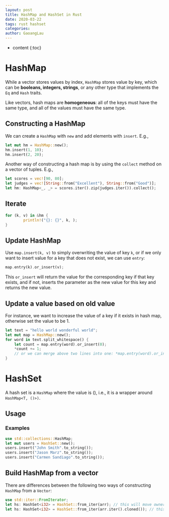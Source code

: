 ```yaml
---
layout: post
title: HashMap and HashSet in Rust
date: 2020-03-22
tags: rust hashset
categories: 
author: GaoangLau
---
```

* content
{:toc}


# HashMap
While a vector stores values by index, `HashMap` stores value by key, which can be **booleans, integers, strings**, or any other type that implements the `Eq` and `Hash` traits.




Like vectors, hash maps are **homogeneous**: all of the keys must have the same type, and all of the values must have the same type.


## Constructing a HashMap
We can create a `HashMap` with `new` and add elements with `insert`. E.g., 
```rust
let mut hm = HashMap::new(); 
hm.insert(1, 10);
hm.insert(2, 20);
```

Another way of constructing a hash map is by using the `collect` method on a vector of tuples. E.g., 
```rust
let scores = vec![90, 80];
let judges = vec![String::from("Excellent"), String::from("Good")];
let hm: HashMap<_, _> = scores.iter().zip(judges.iter()).collect(); 
```

## Iterate 
```rust
for (k, v) in &hm {
        println!("{}: {}", k, );
}
```

## Update HashMap 
Use `map.insert(k, v)` to simply overwriting the value of key `k`, or if we only want to insert value for a key that does not exist, we can use `entry`:
```rust
map.entry(k).or_insert(v);
```

This `or_insert` will return the value for the corresponding key if that key exists, and if not, inserts the parameter as the new value for this key and returns the new value.

## Update a value based on old value 
For instance, we want to increase the value of a key if it exists in hash map, otherwise set the value to be 1. 
```rust
let text = "hello world wonderful world";
let mut map = HashMap::new();
for word in text.split_whitespace() {
    let count = map.entry(word).or_insert(0);
    *count += 1; 
    // or we can merge above two lines into one: *map.entry(word).or_insert(0);
}
```

# HashSet

A hash set is a `HashMap` where the value is (), i.e., it is a wrapper around `HashMap<T, ()>)`.

## Usage
### Examples
```rust
use std::collections::HashMap; 
let mut users = HashSet::new(); 
users.insert("John Smith".to_string());
users.insert("Jason Marz".to_string());
users.insert("Carmen Sandiago".to_string());
```

## Build HashMap from a vector
There are differences between the following two ways of constructing `HashMap` from a `Vector`:

```rust
use std::iter::FromIterator;
let hs: HashSet<i32> = HashSet::from_iter(arr); // this will move ownership to hs, or 
let hs: HashSet<i32> = HashSet::from_iter(arr.iter().cloned()); // this will preserve the ownership of arr 
```
